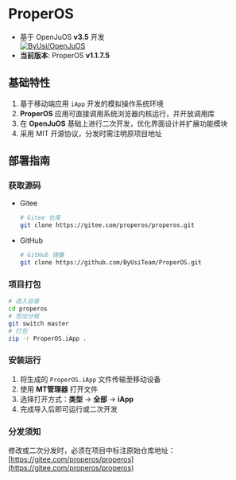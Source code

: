# ProperOS

- 基于 OpenJuOS **v3.5** 开发  
  [![ByUsi/OpenJuOS](https://gitee.com/byusi/openjuos/widgets/widget_card.svg?colors=4183c4,ffffff,ffffff,e3e9ed,666666,9b9b9b)](https://gitee.com/byusi/openjuos)
- **当前版本**: ProperOS **v1.1.7.5**

## 基础特性
1. 基于移动端应用 `iApp` 开发的模拟操作系统环境
2. **ProperOS** 应用可直接调用系统浏览器内核运行，并开放调用库
3. 在 **OpenJuOS** 基础上进行二次开发，优化界面设计并扩展功能模块
4. 采用 MIT 开源协议，分发时需注明原项目地址

## 部署指南

### 获取源码
- Gitee
  ```bash
  # Gitee 仓库
  git clone https://gitee.com/properos/properos.git
  ```

- GitHub
  ```bash
  # GitHub 镜像
  git clone https://github.com/ByUsiTeam/ProperOS.git
  ```

### 项目打包
```bash
# 进入目录
cd properos
# 签出分枝
git switch master
# 打包
zip -r ProperOS.iApp .
```

### 安装运行
1. 将生成的 `ProperOS.iApp` 文件传输至移动设备
2. 使用 **MT管理器** 打开文件
3. 选择打开方式：**类型** → **全部** → **iApp**
4. 完成导入后即可运行或二次开发

### 分发须知
修改或二次分发时，必须在项目中标注原始仓库地址：  
[https://gitee.com/properos/properos](https://gitee.com/properos/properos)